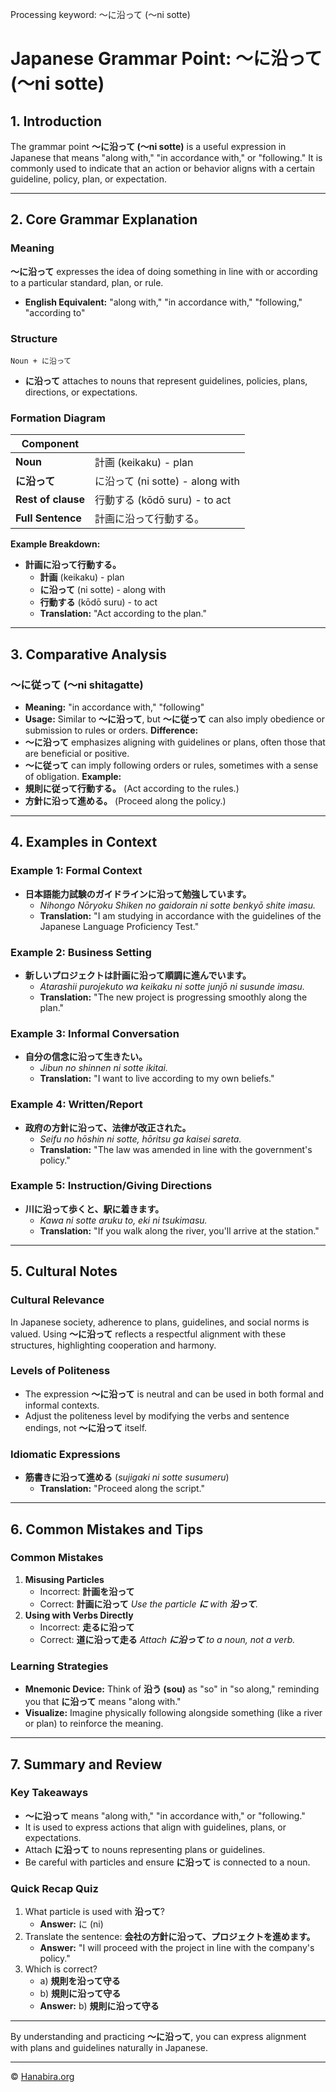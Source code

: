 Processing keyword: ～に沿って (〜ni sotte)
# Japanese Grammar Point: ～に沿って (〜ni sotte)

## 1. Introduction
The grammar point **～に沿って (〜ni sotte)** is a useful expression in Japanese that means "along with," "in accordance with," or "following." It is commonly used to indicate that an action or behavior aligns with a certain guideline, policy, plan, or expectation.

---
## 2. Core Grammar Explanation
### Meaning
**～に沿って** expresses the idea of doing something in line with or according to a particular standard, plan, or rule.
- **English Equivalent:** "along with," "in accordance with," "following," "according to"
### Structure
```plaintext
Noun + に沿って
```
- **に沿って** attaches to nouns that represent guidelines, policies, plans, directions, or expectations.
### Formation Diagram
| **Component**    |                                               |
|------------------|-----------------------------------------------|
| **Noun**         | 計画 (keikaku) - plan                          |
| **に沿って**     | に沿って (ni sotte) - along with               |
| **Rest of clause** | 行動する (kōdō suru) - to act                |
| **Full Sentence**  | 計画に沿って行動する。                         |
**Example Breakdown:**
- **計画に沿って行動する。**
  - **計画** (keikaku) - plan
  - **に沿って** (ni sotte) - along with
  - **行動する** (kōdō suru) - to act
  - **Translation:** "Act according to the plan."
---
## 3. Comparative Analysis
### ～に従って (〜ni shitagatte)
- **Meaning:** "in accordance with," "following"
- **Usage:** Similar to **～に沿って**, but **～に従って** can also imply obedience or submission to rules or orders.
**Difference:**
- **～に沿って** emphasizes aligning with guidelines or plans, often those that are beneficial or positive.
- **～に従って** can imply following orders or rules, sometimes with a sense of obligation.
**Example:**
- **規則に従って行動する。** (Act according to the rules.)
- **方針に沿って進める。** (Proceed along the policy.)
---
## 4. Examples in Context
### Example 1: Formal Context
- **日本語能力試験のガイドラインに沿って勉強しています。**
  - *Nihongo Nōryoku Shiken no gaidorain ni sotte benkyō shite imasu.*
  - **Translation:** "I am studying in accordance with the guidelines of the Japanese Language Proficiency Test."
### Example 2: Business Setting
- **新しいプロジェクトは計画に沿って順調に進んでいます。**
  - *Atarashii purojekuto wa keikaku ni sotte junjō ni susunde imasu.*
  - **Translation:** "The new project is progressing smoothly along the plan."
### Example 3: Informal Conversation
- **自分の信念に沿って生きたい。**
  - *Jibun no shinnen ni sotte ikitai.*
  - **Translation:** "I want to live according to my own beliefs."
### Example 4: Written/Report
- **政府の方針に沿って、法律が改正された。**
  - *Seifu no hōshin ni sotte, hōritsu ga kaisei sareta.*
  - **Translation:** "The law was amended in line with the government's policy."
### Example 5: Instruction/Giving Directions
- **川に沿って歩くと、駅に着きます。**
  - *Kawa ni sotte aruku to, eki ni tsukimasu.*
  - **Translation:** "If you walk along the river, you'll arrive at the station."
---
## 5. Cultural Notes
### Cultural Relevance
In Japanese society, adherence to plans, guidelines, and social norms is valued. Using **～に沿って** reflects a respectful alignment with these structures, highlighting cooperation and harmony.
### Levels of Politeness
- The expression **～に沿って** is neutral and can be used in both formal and informal contexts.
- Adjust the politeness level by modifying the verbs and sentence endings, not **～に沿って** itself.
### Idiomatic Expressions
- **筋書きに沿って進める** (*sujigaki ni sotte susumeru*)
  - **Translation:** "Proceed along the script."
---
## 6. Common Mistakes and Tips
### Common Mistakes
1. **Misusing Particles**
   - Incorrect: **計画を沿って**
   - Correct: **計画に沿って**
   *Use the particle **に** with **沿って**.*
2. **Using with Verbs Directly**
   - Incorrect: **走るに沿って**
   - Correct: **道に沿って走る**
   *Attach **に沿って** to a noun, not a verb.*
### Learning Strategies
- **Mnemonic Device:** Think of **沿う (sou)** as "so" in "so along," reminding you that **に沿って** means "along with."
- **Visualize:** Imagine physically following alongside something (like a river or plan) to reinforce the meaning.
---
## 7. Summary and Review
### Key Takeaways
- **～に沿って** means "along with," "in accordance with," or "following."
- It is used to express actions that align with guidelines, plans, or expectations.
- Attach **に沿って** to nouns representing plans or guidelines.
- Be careful with particles and ensure **に沿って** is connected to a noun.
### Quick Recap Quiz
1. What particle is used with **沿って**?
   - **Answer:** に (ni)
2. Translate the sentence: **会社の方針に沿って、プロジェクトを進めます。**
   - **Answer:** "I will proceed with the project in line with the company's policy."
3. Which is correct?
   - a) **規則を沿って守る**
   - b) **規則に沿って守る**
   - **Answer:** b) **規則に沿って守る**
---
By understanding and practicing **～に沿って**, you can express alignment with plans and guidelines naturally in Japanese.


---

© [Hanabira.org](https://hanabira.org)
